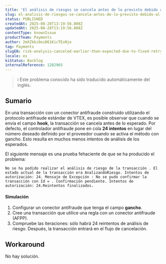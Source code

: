 ```yaml
---
title: 'El análisis de riesgos se cancela antes de lo previsto debido al límite fijo de reintentos'
slug: el-analisis-de-riesgos-se-cancela-antes-de-lo-previsto-debido-al-limite-fijo-de-reintentos
status: PUBLISHED
createdAt: 2025-08-28T13:19:56.808Z
updatedAt: 2025-08-28T13:19:56.808Z
contentType: knownIssue
productTeam: Payments
author: 2mXZkbi0oi061KicTExNjo
tag: Payments
slugEN: risk-analysis-canceled-earlier-than-expected-due-to-fixed-retry-limit
locale: es
kiStatus: Backlog
internalReference: 1282965
---
```


>ℹ️ Este problema conocido ha sido traducido automáticamente del inglés.

## Sumario


En una transacción con un conector antifraude construido utilizando el protocolo antifraude estándar de VTEX, es posible observar que cuando se envía el campo **hook**, la transacción se cancela antes de lo esperado. Por defecto, el controlador antifraude pone en cola **24 intentos** en lugar del número deseado definido por el proveedor cuando se activa el método con gancho. Esto resulta en muchos menos intentos de análisis de los esperados.

El siguiente mensaje es una prueba fehaciente de que se ha producido el problema:

    No se ha podido realizar el análisis de riesgo de la transacción . El estado actual de la transacción era AnalizandoRiesgo. Intentos de autorización: 24. Mensaje de Excepción : No se pudo confirmar la transacción con Id = . Confirmación pendiente. Intentos de autorización: 24.Reintentos finalizados.



#### Simulación



1. Configurar un conector antifraude que tenga el campo **gancho**.
2. Cree una transacción que utilice una regla con un conector antifraude (AFPP).
3. Compruebe las iteraciones: sólo habrá 24 reintentos de análisis de riesgo. Después, la transacción entrará en el flujo de cancelación.

## Workaround


No hay solución.



